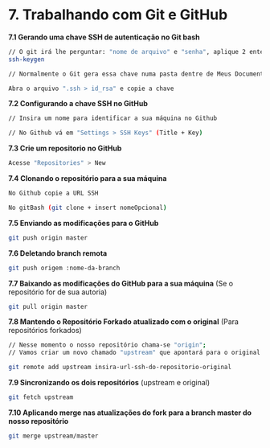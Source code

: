 # 7. Trabalhando com Git e GitHub

**7.1 Gerando uma chave SSH de autenticação no Git bash**
```bash
// O git irá lhe perguntar: "nome de arquivo" e "senha", aplique 2 enters e ignore se for conveniente
ssh-keygen

// Normalmente o Git gera essa chave numa pasta dentre de Meus Documentos

Abra o arquivo ".ssh > id_rsa" e copie a chave
```
**7.2 Configurando a chave SSH no GitHub**
```bash
// Insira um nome para identificar a sua máquina no Github

// No Github vá em "Settings > SSH Keys" (Title + Key)
```
**7.3 Crie um repositorio no GitHub**
```bash
Acesse "Repositories" > New
```
**7.4 Clonando o repositório para a sua máquina**
```bash
No Github copie a URL SSH

No gitBash (git clone + insert nomeOpcional)
```
**7.5 Enviando as modificações para o GitHub**
```bash
git push origin master
```
**7.6 Deletando branch remota**
```bash
git push origem :nome-da-branch
```
**7.7 Baixando as modificações do GitHub para a sua máquina** (Se o repositório for de sua autoria)
```bash
git pull origin master
```
**7.8 Mantendo o Repositório Forkado atualizado com o original** (Para repositórios forkados)
```bash
// Nesse momento o nosso repositório chama-se "origin";
// Vamos criar um novo chamado "upstream" que apontará para o original.

git remote add upstream insira-url-ssh-do-repositorio-original
```
**7.9 Sincronizando os dois repositórios** (upstream e original)
```bash
git fetch upstream
```
**7.10 Aplicando merge nas atualizações do fork para a branch master do nosso repositório**
```bash
git merge upstream/master
```
